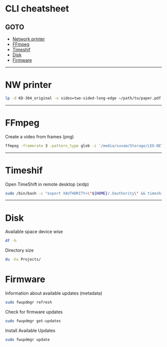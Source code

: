 # CLI cheatsheet

## GOTO
- [Network printer](#nw-printer)
- [FFmpeg](#ffmpeg)
- [Timeshif](#timeshif)
- [Disk](#disk)
- [Firmware](#firmware)

----
# NW printer

```bash
lp -d KD-304_original -o sides=two-sided-long-edge ~/path/to/paper.pdf
```

----
# FFmpeg
Create a video from frames (png)

```bash
ffmpeg -framerate 3 -pattern_type glob -i '/media/suvam/Storage/LEO-NET/toffset_0/*.png' -c:v libx264 -pix_fmt yuv420p output.mp4
```


----
# Timeshif

Open TimeShift in remote desktop (xrdp)
```bash
sudo /bin/bash -c "export XAUTHORITY=\"${HOME}/.Xauthority\" && timeshift-gtk"
```

----
# Disk

Available space device wise
```bash
df -h
```

Directory size
```bash
du -hs Projects/
```


# Firmware
Information about available updates (metadata)
```bash
sudo fwupdmgr refresh
```

Check for firmware updates
```bash
sudo fwupdmgr get-updates
```

Install Available Updates
```bash
sudo fwupdmgr update
```
